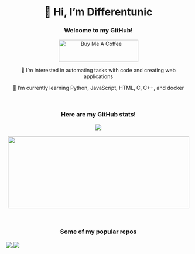 <h1 align="center">👋 Hi, I’m Differentunic</h1>
<h3 align="center">Welcome to my GitHub!</h3>

<p align="center" href="https://www.buymeacoffee.com/Differentunic" target="_blank"><img src="https://cdn.buymeacoffee.com/buttons/v2/default-yellow.png" alt="Buy Me A Coffee" style="height: 60px !important;width: 217px !important;" ></p>

<p align="center">
👀 I’m interested in automating tasks with code and creating web applications
</p>
<p align="center">
🌱 I’m currently learning Python, JavaScript, HTML, C, C++, and docker
</p>
  
<!--- - 💞️ I’m looking to collaborate on ...
- 📫 How to reach me ... --->

<br />
  
<!--- GitHub stats --->
<h3 align="center">Here are my GitHub stats!</h3>

<p align="center">
  <a href="https://github.com/anuraghazra/github-readme-stats">
<a href="https://github.com/anuraghazra/github-readme-stats">
    <img align="center" src="https://github-readme-stats.vercel.app/api?username=Differentunic&show_icons=true" />
  </a>
  <br />
  <br />
  <a href="https://github.com/anuraghazra/convoychat">
    <a href="https://github.com/anuraghazra/convoychat">
    <img align="center" style="height: 195px; width: 495px !important;" src="https://github-readme-stats.vercel.app/api/top-langs/?username=Differentunic&layout=compact" />
  </a>
</p>


<br />

<!--- GitHub stats --->
<h3 align="center">Some of my popular repos</h3>

  <a href="https://github.com/anuraghazra/github-readme-stats">
    <img align="center" src="https://github-readme-stats.vercel.app/api/pin/?username=Differentunic&repo=Montserrat-Alt1" />
  </a>
    <a href="https://github.com/anuraghazra/convoychat">
    <img align="center" src="https://github-readme-stats.vercel.app/api/pin/?username=Differentunic&repo=ASCII-Render-Video" />
  </a>

<!--
[![Anurag's GitHub stats](https://github-readme-stats.vercel.app/api?username=Differentunic&show_icons=true)](https://github.com/anuraghazra/github-readme-stats)  

[![Top Langs](https://github-readme-stats.vercel.app/api/top-langs/?username=Differentunic)](https://github.com/anuraghazra/github-readme-stats)
-->




<!---
Differentunic/Differentunic is a ✨ special ✨ repository because its `README.md` (this file) appears on your GitHub profile.
You can click the Preview link to take a look at your changes.
--->
